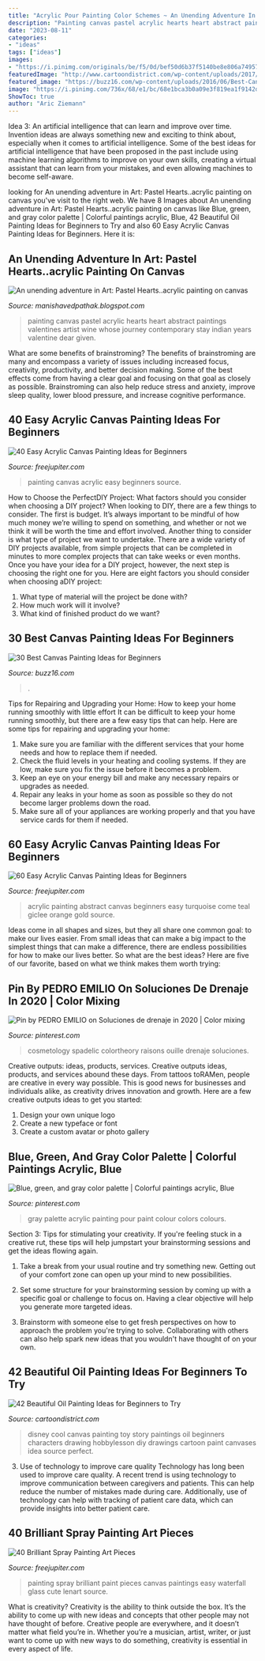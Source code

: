 ```yaml
---
title: "Acrylic Pour Painting Color Schemes ~ An Unending Adventure In Art: Pastel Hearts..acrylic Painting On Canvas"
description: "Painting canvas pastel acrylic hearts heart abstract paintings valentines artist wine whose journey contemporary stay indian years valentine dear given"
date: "2023-08-11"
categories:
- "ideas"
tags: ["ideas"]
images:
- "https://i.pinimg.com/originals/be/f5/0d/bef50d6b37f5140be8e806a749576757.png"
featuredImage: "http://www.cartoondistrict.com/wp-content/uploads/2017/12/Beautiful-Oil-Painting-Ideas-for-Beginners15.jpg"
featured_image: "https://buzz16.com/wp-content/uploads/2016/06/Best-Canvas-Painting-Ideas-for-Beginners-21.jpg"
image: "https://i.pinimg.com/736x/68/e1/bc/68e1bca3b0a09e3f819ea1f9142dc8eb.jpg"
ShowToc: true
author: "Aric Ziemann"
---
```



Idea 3: An artificial intelligence that can learn and improve over time.
Invention ideas are always something new and exciting to think about, especially when it comes to artificial intelligence. Some of the best ideas for artificial intelligence that have been proposed in the past include using machine learning algorithms to improve on your own skills, creating a virtual assistant that can learn from your mistakes, and even allowing machines to become self-aware.

	

		
looking for An unending adventure in Art: Pastel Hearts..acrylic painting on canvas you've visit to the right web. We have 8 Images about An unending adventure in Art: Pastel Hearts..acrylic painting on canvas like Blue, green, and gray color palette | Colorful paintings acrylic, Blue, 42 Beautiful Oil Painting Ideas for Beginners to Try and also 60 Easy Acrylic Canvas Painting Ideas for Beginners. Here it is:
		
    
## An Unending Adventure In Art: Pastel Hearts..acrylic Painting On Canvas

<img loading=lazy src="http://2.bp.blogspot.com/-3VnH_Dc1YFk/UQEIcgiBoRI/AAAAAAAAA2Y/8wKy5qA58-w/s1600/pastel+hearts.jpg" onerror="this.onerror=null;this.src='https://tse4.mm.bing.net/th?id=OIP.UkTQWDjT9a8EUgnhtesAzwHaPA&amp;pid=15.1';" alt="An unending adventure in Art: Pastel Hearts..acrylic painting on canvas">

_Source: manishavedpathak.blogspot.com_

>painting canvas pastel acrylic hearts heart abstract paintings valentines artist wine whose journey contemporary stay indian years valentine dear given. 

	

What are some benefits of brainstroming?
The benefits of brainstroming are many and encompass a variety of issues including increased focus, creativity, productivity, and better decision making. Some of the best effects come from having a clear goal and focusing on that goal as closely as possible. Brainstroming can also help reduce stress and anxiety, improve sleep quality, lower blood pressure, and increase cognitive performance.

    
## 40 Easy Acrylic Canvas Painting Ideas For Beginners

<img loading=lazy src="http://www.freejupiter.com/wp-content/uploads/2017/06/Easy-Acrylic-Canvas-Painting-Ideas-for-Beginners-32.jpg" onerror="this.onerror=null;this.src='https://tse4.mm.bing.net/th?id=OIP.dyQQqEN6XoPOasp6i0fkXAHaL2&amp;pid=15.1';" alt="40 Easy Acrylic Canvas Painting Ideas for Beginners">

_Source: freejupiter.com_

>painting canvas acrylic easy beginners source. 

	

How to Choose the PerfectDIY Project: What factors should you consider when choosing a DIY project?
When looking to DIY, there are a few things to consider. The first is budget. It’s always important to be mindful of how much money we’re willing to spend on something, and whether or not we think it will be worth the time and effort involved. Another thing to consider is what type of project we want to undertake. There are a wide variety of DIY projects available, from simple projects that can be completed in minutes to more complex projects that can take weeks or even months. Once you have your idea for a DIY project, however, the next step is choosing the right one for you. Here are eight factors you should consider when choosing aDIY project: 
1) What type of material will the project be done with?
2) How much work will it involve?
3) What kind of finished product do we want?

    
## 30 Best Canvas Painting Ideas For Beginners

<img loading=lazy src="https://buzz16.com/wp-content/uploads/2016/06/Best-Canvas-Painting-Ideas-for-Beginners-21.jpg" onerror="this.onerror=null;this.src='https://tse4.mm.bing.net/th?id=OIP.YG67xDn4GR34LAWLpTQBCgHaJ4&amp;pid=15.1';" alt="30 Best Canvas Painting Ideas for Beginners">

_Source: buzz16.com_

>. 

	

Tips for Repairing and Upgrading your Home: How to keep your home running smoothly with little effort
It can be difficult to keep your home running smoothly, but there are a few easy tips that can help. Here are some tips for repairing and upgrading your home:
1. Make sure you are familiar with the different services that your home needs and how to replace them if needed.
2. Check the fluid levels in your heating and cooling systems. If they are low, make sure you fix the issue before it becomes a problem.
3. Keep an eye on your energy bill and make any necessary repairs or upgrades as needed.
4. Repair any leaks in your home as soon as possible so they do not become larger problems down the road.
5. Make sure all of your appliances are working properly and that you have service cards for them if needed.

    
## 60 Easy Acrylic Canvas Painting Ideas For Beginners

<img loading=lazy src="http://www.freejupiter.com/wp-content/uploads/2017/06/Easy-Acrylic-Canvas-Painting-Ideas-for-Beginners-6-2.jpg" onerror="this.onerror=null;this.src='https://tse3.mm.bing.net/th?id=OIP.s0CwEVQlPRTjBaQQDuMPUgHaJ_&amp;pid=15.1';" alt="60 Easy Acrylic Canvas Painting Ideas for Beginners">

_Source: freejupiter.com_

>acrylic painting abstract canvas beginners easy turquoise come teal giclee orange gold source. 

	

Ideas come in all shapes and sizes, but they all share one common goal: to make our lives easier. From small ideas that can make a big impact to the simplest things that can make a difference, there are endless possibilities for how to make our lives better. So what are the best ideas? Here are five of our favorite, based on what we think makes them worth trying: 

    
## Pin By PEDRO EMILIO On Soluciones De Drenaje In 2020 | Color Mixing

<img loading=lazy src="https://i.pinimg.com/736x/68/e1/bc/68e1bca3b0a09e3f819ea1f9142dc8eb.jpg" onerror="this.onerror=null;this.src='https://tse3.mm.bing.net/th?id=OIP.RMLECi2yKBvvRIaO1CAwOQHaMq&amp;pid=15.1';" alt="Pin by PEDRO EMILIO on Soluciones de drenaje in 2020 | Color mixing">

_Source: pinterest.com_

>cosmetology spadelic colortheory raisons ouille drenaje soluciones. 

	

Creative outputs: ideas, products, services.
Creative outputs ideas, products, and services abound these days. From tattoos toRAMen, people are creative in every way possible. This is good news for businesses and individuals alike, as creativity drives innovation and growth. Here are a few creative outputs ideas to get you started:
1. Design your own unique logo
2. Create a new typeface or font
3. Create a custom avatar or photo gallery

    
## Blue, Green, And Gray Color Palette | Colorful Paintings Acrylic, Blue

<img loading=lazy src="https://i.pinimg.com/originals/be/f5/0d/bef50d6b37f5140be8e806a749576757.png" onerror="this.onerror=null;this.src='https://tse2.mm.bing.net/th?id=OIP.kIQ-9K8WAu_cVzWTtAiwtgHaL4&amp;pid=15.1';" alt="Blue, green, and gray color palette | Colorful paintings acrylic, Blue">

_Source: pinterest.com_

>gray palette acrylic painting pour paint colour colors colours. 

	

Section 3: Tips for stimulating your creativity.
If you're feeling stuck in a creative rut, these tips will help jumpstart your brainstorming sessions and get the ideas flowing again.
1. Take a break from your usual routine and try something new. Getting out of your comfort zone can open up your mind to new possibilities.

2. Set some structure for your brainstorming session by coming up with a specific goal or challenge to focus on. Having a clear objective will help you generate more targeted ideas.

3. Brainstorm with someone else to get fresh perspectives on how to approach the problem you're trying to solve. Collaborating with others can also help spark new ideas that you wouldn't have thought of on your own.

    
## 42 Beautiful Oil Painting Ideas For Beginners To Try

<img loading=lazy src="http://www.cartoondistrict.com/wp-content/uploads/2017/12/Beautiful-Oil-Painting-Ideas-for-Beginners15.jpg" onerror="this.onerror=null;this.src='https://tse4.mm.bing.net/th?id=OIP.UTZvNBSu57TYLfZaAlZXWAHaJ4&amp;pid=15.1';" alt="42 Beautiful Oil Painting Ideas for Beginners to Try">

_Source: cartoondistrict.com_

>disney cool canvas painting toy story paintings oil beginners characters drawing hobbylesson diy drawings cartoon paint canvases idea source perfect. 

	

3) Use of technology to improve care quality
Technology has long been used to improve care quality. A recent trend is using technology to improve communication between caregivers and patients. This can help reduce the number of mistakes made during care. Additionally, use of technology can help with tracking of patient care data, which can provide insights into better patient care.

    
## 40 Brilliant Spray Painting Art Pieces

<img loading=lazy src="http://www.freejupiter.com/wp-content/uploads/2017/12/Brilliant-Spray-Painting-Art-Pieces17.jpg" onerror="this.onerror=null;this.src='https://tse4.mm.bing.net/th?id=OIP.u6ldlzOJ2Iw-LKKsKpA34AHaNs&amp;pid=15.1';" alt="40 Brilliant Spray Painting Art Pieces">

_Source: freejupiter.com_

>painting spray brilliant paint pieces canvas paintings easy waterfall glass cute lenart source. 

	

What is creativity?
Creativity is the ability to think outside the box. It’s the ability to come up with new ideas and concepts that other people may not have thought of before. Creative people are everywhere, and it doesn’t matter what field you’re in. Whether you’re a musician, artist, writer, or just want to come up with new ways to do something, creativity is essential in every aspect of life.


